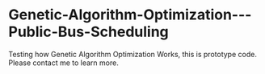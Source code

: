 # Genetic-Algorithm-Optimization---Public-Bus-Scheduling
Testing how Genetic Algorithm Optimization Works, this is prototype code. Please contact me to learn more.
